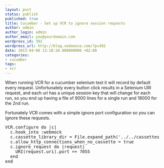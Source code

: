 ```yaml
---
layout: post
status: publish
published: true
title: Cucumber - Set up VCR to ignore session requests
author: admin
author_login: admin
author_email: you@yourdomain.com
wordpress_id: 392
wordpress_url: http://blog.vedanova.com/?p=392
date: 2013-04-08 13:18:20.000000000 +02:00
categories:
- cucumber
tags:
- vcr
---
```

When running VCR for a cucumber selenium test it will record by default every request. Unfortunately every button click results in a Selenium URI request, and each uri has a unique session key that will change for each run, so you end up having a file of 9000 lines for a single run and 18000 for the 2nd run. 

Fortunately VCR comes with a simple ignore port configuration so you can ignore these requests. 

<pre>
VCR.configure do |c|
  c.hook_into :webmock
  c.cassette_library_dir = File.expand_path('../../cassettes', __FILE__)
  c.allow_http_connections_when_no_cassette = true
  c.ignore_request do |request|
    URI(request.uri).port == 7055
  end
end
</pre>
